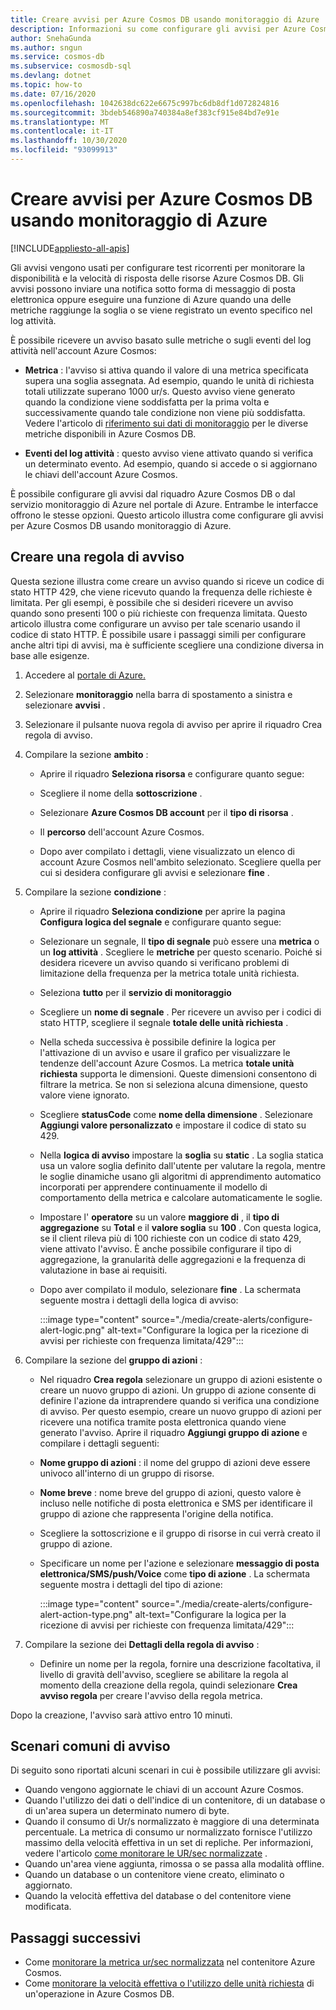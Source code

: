 ```yaml
---
title: Creare avvisi per Azure Cosmos DB usando monitoraggio di Azure
description: Informazioni su come configurare gli avvisi per Azure Cosmos DB usando monitoraggio di Azure.
author: SnehaGunda
ms.author: sngun
ms.service: cosmos-db
ms.subservice: cosmosdb-sql
ms.devlang: dotnet
ms.topic: how-to
ms.date: 07/16/2020
ms.openlocfilehash: 1042638dc622e6675c997bc6db8df1d072824816
ms.sourcegitcommit: 3bdeb546890a740384a8ef383cf915e84bd7e91e
ms.translationtype: MT
ms.contentlocale: it-IT
ms.lasthandoff: 10/30/2020
ms.locfileid: "93099913"
---
```

# <a name="create-alerts-for-azure-cosmos-db-using-azure-monitor"></a>Creare avvisi per Azure Cosmos DB usando monitoraggio di Azure
[!INCLUDE[appliesto-all-apis](includes/appliesto-all-apis.md)]

Gli avvisi vengono usati per configurare test ricorrenti per monitorare la disponibilità e la velocità di risposta delle risorse Azure Cosmos DB. Gli avvisi possono inviare una notifica sotto forma di messaggio di posta elettronica oppure eseguire una funzione di Azure quando una delle metriche raggiunge la soglia o se viene registrato un evento specifico nel log attività.

È possibile ricevere un avviso basato sulle metriche o sugli eventi del log attività nell'account Azure Cosmos:

* **Metrica** : l'avviso si attiva quando il valore di una metrica specificata supera una soglia assegnata. Ad esempio, quando le unità di richiesta totali utilizzate superano 1000 ur/s. Questo avviso viene generato quando la condizione viene soddisfatta per la prima volta e successivamente quando tale condizione non viene più soddisfatta. Vedere l'articolo di [riferimento sui dati di monitoraggio](monitor-cosmos-db-reference.md#metrics) per le diverse metriche disponibili in Azure Cosmos DB.

* **Eventi del log attività** : questo avviso viene attivato quando si verifica un determinato evento. Ad esempio, quando si accede o si aggiornano le chiavi dell'account Azure Cosmos.

È possibile configurare gli avvisi dal riquadro Azure Cosmos DB o dal servizio monitoraggio di Azure nel portale di Azure. Entrambe le interfacce offrono le stesse opzioni. Questo articolo illustra come configurare gli avvisi per Azure Cosmos DB usando monitoraggio di Azure.

## <a name="create-an-alert-rule"></a>Creare una regola di avviso

Questa sezione illustra come creare un avviso quando si riceve un codice di stato HTTP 429, che viene ricevuto quando la frequenza delle richieste è limitata. Per gli esempi, è possibile che si desideri ricevere un avviso quando sono presenti 100 o più richieste con frequenza limitata. Questo articolo illustra come configurare un avviso per tale scenario usando il codice di stato HTTP. È possibile usare i passaggi simili per configurare anche altri tipi di avvisi, ma è sufficiente scegliere una condizione diversa in base alle esigenze.

1. Accedere al [portale di Azure.](https://portal.azure.com/)

1. Selezionare **monitoraggio** nella barra di spostamento a sinistra e selezionare **avvisi** .

1. Selezionare il pulsante nuova regola di avviso per aprire il riquadro Crea regola di avviso.  

1. Compilare la sezione **ambito** :

   * Aprire il riquadro **Seleziona risorsa** e configurare quanto segue:

   * Scegliere il nome della **sottoscrizione** .

   * Selezionare **Azure Cosmos DB account** per il **tipo di risorsa** .

   * Il **percorso** dell'account Azure Cosmos.

   * Dopo aver compilato i dettagli, viene visualizzato un elenco di account Azure Cosmos nell'ambito selezionato. Scegliere quella per cui si desidera configurare gli avvisi e selezionare **fine** .

1. Compilare la sezione **condizione** :

   * Aprire il riquadro **Seleziona condizione** per aprire la pagina **Configura logica del segnale** e configurare quanto segue:

   * Selezionare un segnale, Il **tipo di segnale** può essere una **metrica** o un **log attività** . Scegliere le **metriche** per questo scenario. Poiché si desidera ricevere un avviso quando si verificano problemi di limitazione della frequenza per la metrica totale unità richiesta.

   * Seleziona **tutto** per il **servizio di monitoraggio**

   * Scegliere un **nome di segnale** . Per ricevere un avviso per i codici di stato HTTP, scegliere il segnale **totale delle unità richiesta** .

   * Nella scheda successiva è possibile definire la logica per l'attivazione di un avviso e usare il grafico per visualizzare le tendenze dell'account Azure Cosmos. La metrica **totale unità richiesta** supporta le dimensioni. Queste dimensioni consentono di filtrare la metrica. Se non si seleziona alcuna dimensione, questo valore viene ignorato.

   * Scegliere **statusCode** come **nome della dimensione** . Selezionare **Aggiungi valore personalizzato** e impostare il codice di stato su 429.

   * Nella **logica di avviso** impostare la **soglia** su **static** . La soglia statica usa un valore soglia definito dall'utente per valutare la regola, mentre le soglie dinamiche usano gli algoritmi di apprendimento automatico incorporati per apprendere continuamente il modello di comportamento della metrica e calcolare automaticamente le soglie.

   * Impostare l' **operatore** su un valore **maggiore di** , il **tipo di aggregazione** su **Total** e il **valore soglia** su **100** . Con questa logica, se il client rileva più di 100 richieste con un codice di stato 429, viene attivato l'avviso. È anche possibile configurare il tipo di aggregazione, la granularità delle aggregazioni e la frequenza di valutazione in base ai requisiti.

   * Dopo aver compilato il modulo, selezionare **fine** . La schermata seguente mostra i dettagli della logica di avviso:

     :::image type="content" source="./media/create-alerts/configure-alert-logic.png" alt-text="Configurare la logica per la ricezione di avvisi per richieste con frequenza limitata/429":::

1. Compilare la sezione del **gruppo di azioni** :

   * Nel riquadro **Crea regola** selezionare un gruppo di azioni esistente o creare un nuovo gruppo di azioni. Un gruppo di azione consente di definire l'azione da intraprendere quando si verifica una condizione di avviso. Per questo esempio, creare un nuovo gruppo di azioni per ricevere una notifica tramite posta elettronica quando viene generato l'avviso. Aprire il riquadro **Aggiungi gruppo di azione** e compilare i dettagli seguenti:

   * **Nome gruppo di azioni** : il nome del gruppo di azioni deve essere univoco all'interno di un gruppo di risorse.

   * **Nome breve** : nome breve del gruppo di azioni, questo valore è incluso nelle notifiche di posta elettronica e SMS per identificare il gruppo di azione che rappresenta l'origine della notifica.

   * Scegliere la sottoscrizione e il gruppo di risorse in cui verrà creato il gruppo di azione.  

   * Specificare un nome per l'azione e selezionare **messaggio di posta elettronica/SMS/push/Voice** come **tipo di azione** . La schermata seguente mostra i dettagli del tipo di azione:

     :::image type="content" source="./media/create-alerts/configure-alert-action-type.png" alt-text="Configurare la logica per la ricezione di avvisi per richieste con frequenza limitata/429":::

1. Compilare la sezione dei **Dettagli della regola di avviso** :

   * Definire un nome per la regola, fornire una descrizione facoltativa, il livello di gravità dell'avviso, scegliere se abilitare la regola al momento della creazione della regola, quindi selezionare **Crea avviso regola** per creare l'avviso della regola metrica.

Dopo la creazione, l'avviso sarà attivo entro 10 minuti.

## <a name="common-alerting-scenarios"></a>Scenari comuni di avviso

Di seguito sono riportati alcuni scenari in cui è possibile utilizzare gli avvisi:

* Quando vengono aggiornate le chiavi di un account Azure Cosmos.
* Quando l'utilizzo dei dati o dell'indice di un contenitore, di un database o di un'area supera un determinato numero di byte.
* Quando il consumo di Ur/s normalizzato è maggiore di una determinata percentuale. La metrica di consumo ur normalizzato fornisce l'utilizzo massimo della velocità effettiva in un set di repliche. Per informazioni, vedere l'articolo [come monitorare le UR/sec normalizzate](monitor-normalized-request-units.md) .  
* Quando un'area viene aggiunta, rimossa o se passa alla modalità offline.
* Quando un database o un contenitore viene creato, eliminato o aggiornato.
* Quando la velocità effettiva del database o del contenitore viene modificata.

## <a name="next-steps"></a>Passaggi successivi

* Come [monitorare la metrica ur/sec normalizzata](monitor-normalized-request-units.md) nel contenitore Azure Cosmos.
* Come [monitorare la velocità effettiva o l'utilizzo delle unità richiesta](monitor-request-unit-usage.md) di un'operazione in Azure Cosmos DB.